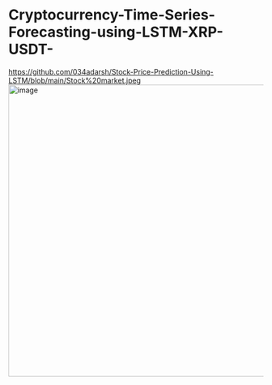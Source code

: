 # Cryptocurrency-Time-Series-Forecasting-using-LSTM-XRP-USDT-
https://github.com/034adarsh/Stock-Price-Prediction-Using-LSTM/blob/main/Stock%20market.jpeg<img width="1024" height="576" alt="image" src="https://github.com/user-attachments/assets/36860e60-ac55-4b3d-b7a5-742bd4b5c4c7" />
